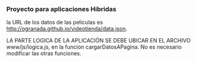 
### Proyecto para aplicaciones Hibridas

la URL de los datos de las peliculas es http://ogranada.github.io/videotienda/data.json.

LA PARTE LOGICA DE LA APLICACIÓN SE DEBE UBICAR EN EL ARCHIVO www/js/logica.js, en la funcion cargarDatosAPagina.
No es necesario modificar las otras funciones.






